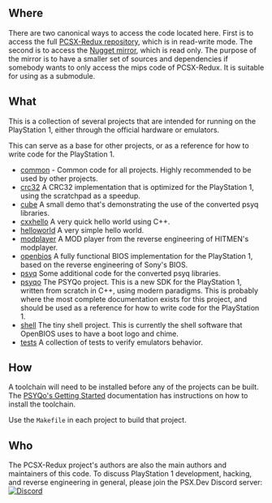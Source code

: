 ## Where

There are two canonical ways to access the code located here. First is to access the full [PCSX-Redux repository](https://github.com/grumpycoders/pcsx-redux/tree/main/src/mips), which is in read-write mode. The second is to access the [Nugget mirror](https://github.com/pcsx-redux/nugget), which is read only. The purpose of the mirror is to have a smaller set of sources and dependencies if somebody wants to only access the mips code of PCSX-Redux. It is suitable for using as a submodule.

## What

This is a collection of several projects that are intended for running on the PlayStation 1, either through the official hardware or emulators.

This can serve as a base for other projects, or as a reference for how to write code for the PlayStation 1.

 - [common](../common) - Common code for all projects. Highly recommended to be used by other projects.
 - [crc32](../crc32) A CRC32 implementation that is optimized for the PlayStation 1, using the scratchpad as a speedup.
 - [cube](../cube) A small demo that's demonstrating the use of the converted psyq libraries.
 - [cxxhello](../cxxhello) A very quick hello world using C++.
 - [helloworld](../helloworld) A very simple hello world.
 - [modplayer](../modplayer) A MOD player from the reverse engineering of HITMEN's modplayer.
 - [openbios](../openbios) A fully functional BIOS implementation for the PlayStation 1, based on the reverse engineering of Sony's BIOS.
 - [psyq](../psyq) Some additional code for the converted psyq libraries.
 - [psyqo](../psyqo) The PSYQo project. This is a new SDK for the PlayStation 1, written from scratch in C++, using modern paradigms. This is probably where the most complete documentation exists for this project, and should be used as a reference for how to write code for the PlayStation 1.
 - [shell](../shell) The tiny shell project. This is currently the shell software that OpenBIOS uses to have a boot logo and chime.
 - [tests](../tests) A collection of tests to verify emulators behavior.

## How

A toolchain will need to be installed before any of the projects can be built. The [PSYQo's Getting Started](../psyqo/GETTING_STARTED.md) documentation has instructions on how to install the toolchain.

Use the `Makefile` in each project to build that project.

## Who

The PCSX-Redux project's authors are also the main authors and maintainers of this code. To discuss PlayStation 1 development, hacking, and reverse engineering in general, please join the PSX.Dev Discord server: [![Discord](https://img.shields.io/discord/642647820683444236)](https://discord.gg/QByKPpH)
